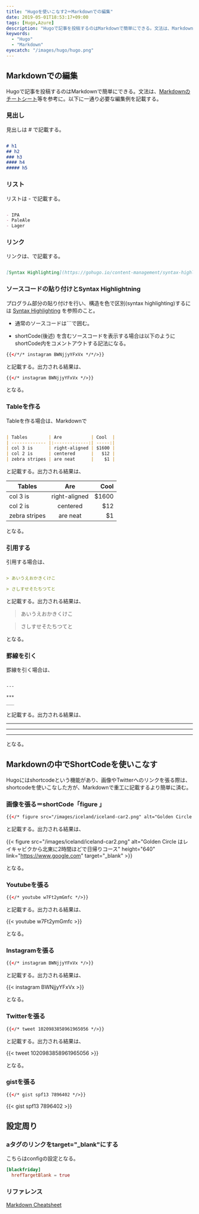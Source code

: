 ```yaml
---
title: "Hugoを使いこなす2＝Markdownでの編集"
date: 2019-05-01T18:53:17+09:00
tags: [Hugo,Azure]
description: "Hugoで記事を投稿するのはMarkdownで簡単にできる。文法は、Markdownのチートシート等を参考に。以下に一通り必要な編集例を記載する。"
keywords:
  - "Hugo"
  - "Markdown"
eyecatch: "/images/hugo/hugo.png"
---
```


## Markdownでの編集

Hugoで記事を投稿するのはMarkdownで簡単にできる。文法は、[Markdownのチートシート](https://github.com/adam-p/markdown-here/wiki/Markdown-Cheatsheet)等を参考に。以下に一通り必要な編集例を記載する。

### 見出し

見出しは # で記載する。

```markdown

# h1
## h2
### h3
#### h4
##### h5

```

### リスト

リストは - で記載する。

```markdown

- IPA
- PaleAle
- Lager

```

### リンク

リンクは、[]()で記載する。

```markdown

[Syntax Highlighting](https://gohugo.io/content-management/syntax-highlighting/)

```

### ソースコードの貼り付けとSyntax Highlightning

プログラム部分の貼り付けを行い、構造を色で区別(syntax highlighting)するには
[Syntax Highlighting](https://gohugo.io/content-management/syntax-highlighting/)
を参照のこと。

- 通常のソースコードは```で囲む。


- shortCode(後述) を含むソースコードを表示する場合は以下のようにshortCode内をコメントアウトする記法になる。

```html
{{</*/* instagram BWNjjyYFxVx */*/>}}
```

と記載する。出力される結果は、

```html
{{</* instagram BWNjjyYFxVx */>}}
```

となる。


### Tableを作る

Tableを作る場合は、Markdownで

```markdown

| Tables        | Are           | Cool  |
| ------------- |:-------------:| -----:|
| col 3 is      | right-aligned | $1600 |
| col 2 is      | centered      |   $12 |
| zebra stripes | are neat      |    $1 |

```

と記載する。出力される結果は、

| Tables        | Are           | Cool  |
| ------------- |:-------------:| -----:|
| col 3 is      | right-aligned | $1600 |
| col 2 is      | centered      |   $12 |
| zebra stripes | are neat      |    $1 |

となる。


### 引用する

引用する場合は、

```markdown

> あいうえおかきくけこ

> さしすせそたちつてと

```

と記載する。出力される結果は、

> あいうえおかきくけこ

> さしすせそたちつてと

となる。


### 罫線を引く

罫線を引く場合は、

```markdown

---

***
___

```

と記載する。出力される結果は、

---

***
___

となる。


## Markdownの中でShortCodeを使いこなす

Hugoにはshortcodeという機能があり、画像やTwitterへのリンクを張る際は、shortcodeを使いこなした方が、Markdownで重工に記載するより簡単に済む。


### 画像を張る＝shortCode「figure 」


```html
{{</* figure src="/images/iceland/iceland-car2.png" alt="Golden Circle はレイキャビクから北東に2時間ほどで日帰りコース" height="640" link="https://www.google.com" target="_blank" */>}}
```

と記載する。出力される結果は、

{{< figure src="/images/iceland/iceland-car2.png" alt="Golden Circle はレイキャビクから北東に2時間ほどで日帰りコース" height="640" link="https://www.google.com" target="_blank" >}}

となる。


### Youtubeを張る

```html
{{</* youtube w7Ft2ymGmfc */>}}
```

と記載する。出力される結果は、

{{< youtube w7Ft2ymGmfc >}}

となる。


### Instagramを張る

```html
{{</* instagram BWNjjyYFxVx */>}}
```

と記載する。出力される結果は、

{{< instagram BWNjjyYFxVx >}}

となる。


### Twitterを張る

```html
{{</* tweet 1020983858961965056 */>}}
```

と記載する。出力される結果は、

{{< tweet 1020983858961965056 >}}

となる。


### gistを張る

```html
{{</* gist spf13 7896402 */>}}
```

{{< gist spf13 7896402 >}}



## 設定周り

### aタグのリンクをtarget="_blank"にする

こちらはconfigの設定となる。

```toml config.toml
[blackfriday]
  hrefTargetBlank = true
```


### リファレンス

[Markdown Cheatsheet](https://github.com/adam-p/markdown-here/wiki/Markdown-Cheatsheet)
